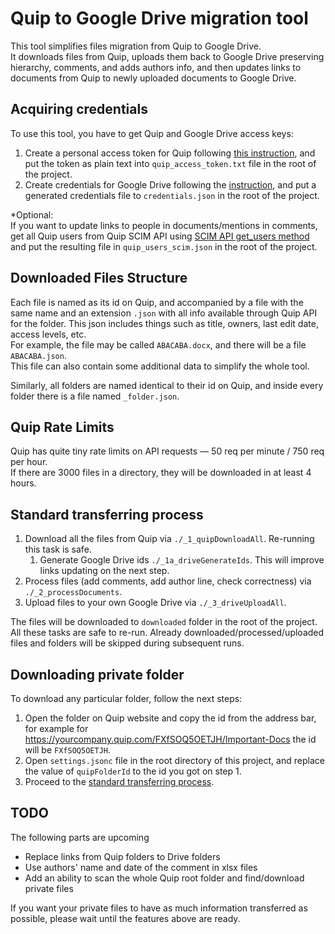 # Quip to Google Drive migration tool

This tool simplifies files migration from Quip to Google Drive.  
It downloads files from Quip,
uploads them back to Google Drive preserving hierarchy, comments, and adds authors info,
and then updates links to documents from Quip to newly uploaded documents to Google Drive.

## Acquiring credentials

To use this tool, you have to get Quip and Google Drive access keys:

1. Create a personal access token for Quip following [this instruction](https://quip.com/api/personal-token), and put
   the token as plain text into `quip_access_token.txt` file in the root of the project.
2. Create credentials for Google Drive following
   the [instruction](https://developers.google.com/drive/api/quickstart/java), and put a generated credentials file
   to `credentials.json` in the root of the project.

*Optional:  
If you want to update links to people in documents/mentions in comments,
get all Quip users from Quip SCIM API
using [SCIM API get_users method](https://quip.com/dev/scim/documentation/current#operation/get_users_v1)
and put the resulting file in `quip_users_scim.json` in the root of the project.

## Downloaded Files Structure

Each file is named as its id on Quip, and accompanied by a file with the same name and an extension `.json` with all
info available through Quip API for the folder. This json includes things such as title, owners, last edit date,
access levels, etc.  
For example, the file may be called `ABACABA.docx`, and there will be a file `ABACABA.json`.  
This file can also contain some additional data to simplify the whole tool.

Similarly, all folders are named identical to their id on Quip, and inside every folder there is a file
named `_folder.json`.

## Quip Rate Limits

Quip has quite tiny rate limits on API requests — 50 req per minute / 750 req per hour.  
If there are 3000 files in a directory, they will be downloaded in at least 4 hours.

## Standard transferring process

1. Download all the files from Quip via `./_1_quipDownloadAll`. Re-running this task is safe.
    1. Generate Google Drive ids `./_1a_driveGenerateIds`. This will improve links updating on the next step.
2. Process files (add comments, add author line, check correctness) via `./_2_processDocuments`.
3. Upload files to your own Google Drive via `./_3_driveUploadAll`.

The files will be downloaded to `downloaded` folder in the root of the project.  
All these tasks are safe to re-run.
Already downloaded/processed/uploaded files and folders will be skipped during subsequent runs.

## Downloading private folder

To download any particular folder, follow the next steps:

1. Open the folder on Quip website and copy the id from the address bar, for example
   for https://yourcompany.quip.com/FXfSOQ5OETJH/Important-Docs the id will be `FXfSOQ5OETJH`.
2. Open `settings.jsonc` file in the root directory of this project, and replace the value of `quipFolderId` to the id
   you got on step 1.
3. Proceed to the [standard transferring process](#standard-transferring-process).

## TODO

The following parts are upcoming

- Replace links from Quip folders to Drive folders
- Use authors' name and date of the comment in xlsx files
- Add an ability to scan the whole Quip root folder and find/download private files

If you want your private files to have as much information transferred as possible, please wait until the features above
are ready.
